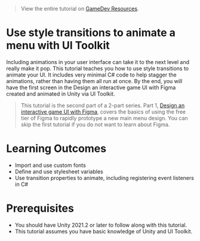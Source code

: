 > View the entire tutorial on [GameDev Resources](https://gamedev-resources.com/use-style-transitions-to-animate-a-menu-using-ui-toolkit/).

# Use style transitions to animate a menu with UI Toolkit
Including animations in your user interface can take it to the next level and really make it pop. This tutorial teaches you how to use style transitions to animate your UI. It includes very minimal C# code to help stagger the animations, rather than having them all run at once. By the end, you will have the first screen in the Design an interactive game UI with Figma created and animated in Unity via UI Toolkit.

> This tutorial is the second part of a 2-part series. Part 1, [Design an interactive game UI with Figma](https://gamedev-resources.com/design-a-game-ui-with-figma/), covers the basics of using the free tier of Figma to rapidly prototype a new main menu design. You can skip the first tutorial if you do not want to learn about Figma.

# Learning Outcomes
* Import and use custom fonts
* Define and use stylesheet variables
* Use transition properties to animate, including registering event listeners in C#

# Prerequisites
* You should have Unity 2021.2 or later to follow along with this tutorial.
* This tutorial assumes you have basic knowledge of Unity and UI Toolkit.
